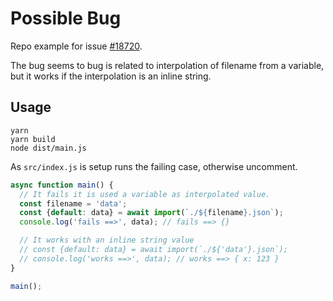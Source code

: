 # Possible Bug

Repo example for issue [#18720](https://github.com/webpack/webpack/issues/18720).

The bug seems to bug is related to interpolation of filename from a variable, but it works if the interpolation is an inline string.

## Usage

```shell
yarn
yarn build
node dist/main.js
```

As `src/index.js` is setup runs the failing case, otherwise uncomment.

```javascript
async function main() {
  // It fails it is used a variable as interpolated value.
  const filename = 'data';
  const {default: data} = await import(`./${filename}.json`);
  console.log('fails ==>', data); // fails ==> {}

  // It works with an inline string value
  // const {default: data} = await import(`./${'data'}.json`);
  // console.log('works ==>', data); // works ==> { x: 123 }
}

main();
```
